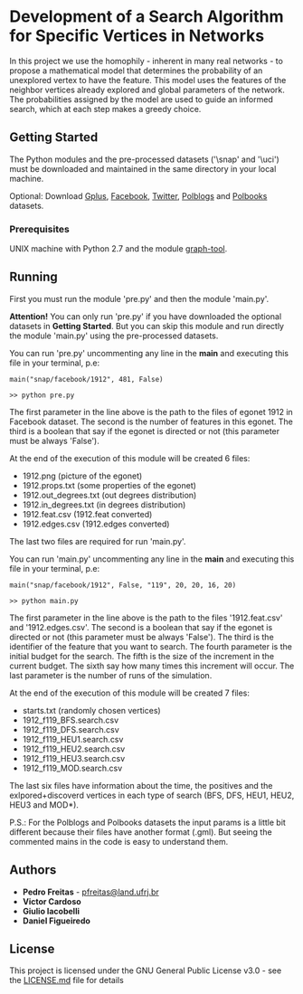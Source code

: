 # Development of a Search Algorithm for Specific Vertices in Networks

In this project we use the homophily - inherent in many real networks - to propose a mathematical model that determines the probability of an unexplored vertex to have the feature. This model uses the features of the neighbor vertices already explored and global parameters of the network. The probabilities assigned by the model are used to guide an informed search, which at each step makes a greedy choice. 

## Getting Started

The Python modules and the pre-processed datasets ('\snap' and '\uci') must be downloaded and maintained in the same directory in your local machine.

Optional: Download [Gplus](http://snap.stanford.edu/data/gplus.tar.gz), [Facebook](http://snap.stanford.edu/data/facebook.tar.gz), [Twitter](http://snap.stanford.edu/data/twitter.tar.gz), [Polblogs](http://networkdata.ics.uci.edu/data/polblogs/polblogs.gml) and [Polbooks](http://networkdata.ics.uci.edu/data/polbooks/polbooks.gml) datasets.

### Prerequisites

UNIX machine with Python 2.7 and the module [graph-tool](https://graph-tool.skewed.de).

## Running

First you must run the module 'pre.py' and then the module 'main.py'.

**Attention!** You can only run 'pre.py' if you have downloaded the optional datasets in **Getting Started**. But you can skip this module and run directly the module 'main.py' using the pre-processed datasets.

You can run 'pre.py' uncommenting any line in the __main__ and executing this file in your terminal, p.e: 

```
main("snap/facebook/1912", 481, False)

>> python pre.py
```

The first parameter in the line above is the path to the files of egonet 1912 in Facebook dataset. The second is the number of features in this egonet. The third is a boolean that say if the egonet is directed or not (this parameter must be always 'False').

At the end of the execution of this module will be created 6 files:
- 1912.png (picture of the egonet)
- 1912.props.txt (some properties of the egonet)
- 1912.out_degrees.txt (out degrees distribution) 
- 1912.in_degrees.txt (in degrees distribution)
- 1912.feat.csv	(1912.feat converted)
- 1912.edges.csv (1912.edges converted)
  
The last two files are required for run 'main.py'.

You can run 'main.py' uncommenting any line in the __main__ and executing this file in your terminal, p.e: 

```
main("snap/facebook/1912", False, "119", 20, 20, 16, 20)

>> python main.py 
```

The first parameter in the line above is the path to the files '1912.feat.csv' and '1912.edges.csv'. The second is a boolean that say if the egonet is directed or not (this parameter must be always 'False'). The third is the identifier of the feature that you want to search. The fourth parameter is the initial budget for the search. The fifth is the size of the increment in the current budget. The sixth say how many times this increment will occur. The last parameter is the number of runs of the simulation.

At the end of the execution of this module will be created 7 files:
- starts.txt (randomly chosen vertices)
- 1912_f119_BFS.search.csv
- 1912_f119_DFS.search.csv
- 1912_f119_HEU1.search.csv
- 1912_f119_HEU2.search.csv
- 1912_f119_HEU3.search.csv
- 1912_f119_MOD.search.csv

The last six files have information about the time, the positives and the exlpored+discoverd vertices in each type of search (BFS, DFS, HEU1, HEU2, HEU3 and MOD*).

P.S.: For the Polblogs and Polbooks datasets the input params is a little bit different because their files have another format (.gml). But seeing the commented mains in the code is easy to understand them. 


## Authors

* **Pedro Freitas** - pfreitas@land.ufrj.br
* **Victor Cardoso** 
* **Giulio Iacobelli** 
* **Daniel Figueiredo** 

## License

This project is licensed under the GNU General Public License v3.0 - see the [LICENSE.md](https://github.com/freitaspedro/SearchOverGraphs/blob/wperfor/LICENSE) file for details
